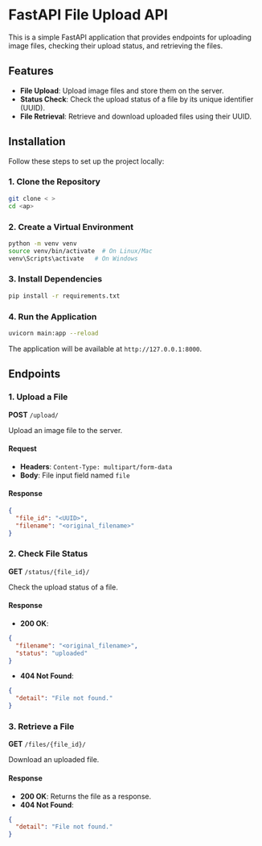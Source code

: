 # FastAPI File Upload API

This is a simple FastAPI application that provides endpoints for uploading image files, checking their upload status, and retrieving the files.

## Features

- **File Upload**: Upload image files and store them on the server.
- **Status Check**: Check the upload status of a file by its unique identifier (UUID).
- **File Retrieval**: Retrieve and download uploaded files using their UUID.



## Installation

Follow these steps to set up the project locally:

### 1. Clone the Repository

```bash
git clone < >
cd <ap>
```

### 2. Create a Virtual Environment

```bash
python -m venv venv
source venv/bin/activate  # On Linux/Mac
venv\Scripts\activate   # On Windows
```

### 3. Install Dependencies

```bash
pip install -r requirements.txt
```

### 4. Run the Application

```bash
uvicorn main:app --reload
```

The application will be available at `http://127.0.0.1:8000`.

## Endpoints

### 1. Upload a File

**POST** `/upload/`

Upload an image file to the server.

#### Request
- **Headers**: `Content-Type: multipart/form-data`
- **Body**: File input field named `file`

#### Response
```json
{
  "file_id": "<UUID>",
  "filename": "<original_filename>"
}
```

### 2. Check File Status

**GET** `/status/{file_id}/`

Check the upload status of a file.

#### Response
- **200 OK**:
```json
{
  "filename": "<original_filename>",
  "status": "uploaded"
}
```
- **404 Not Found**:
```json
{
  "detail": "File not found."
}
```

### 3. Retrieve a File

**GET** `/files/{file_id}/`

Download an uploaded file.

#### Response
- **200 OK**: Returns the file as a response.
- **404 Not Found**:
```json
{
  "detail": "File not found."
}
```



